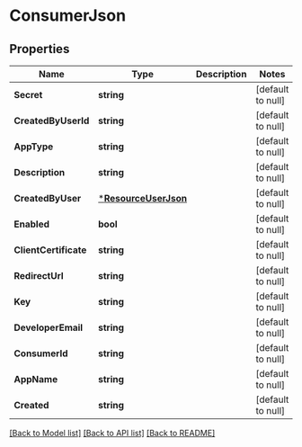 # ConsumerJson

## Properties
Name | Type | Description | Notes
------------ | ------------- | ------------- | -------------
**Secret** | **string** |  | [default to null]
**CreatedByUserId** | **string** |  | [default to null]
**AppType** | **string** |  | [default to null]
**Description** | **string** |  | [default to null]
**CreatedByUser** | [***ResourceUserJson**](ResourceUserJSON.md) |  | [default to null]
**Enabled** | **bool** |  | [default to null]
**ClientCertificate** | **string** |  | [default to null]
**RedirectUrl** | **string** |  | [default to null]
**Key** | **string** |  | [default to null]
**DeveloperEmail** | **string** |  | [default to null]
**ConsumerId** | **string** |  | [default to null]
**AppName** | **string** |  | [default to null]
**Created** | **string** |  | [default to null]

[[Back to Model list]](../README.md#documentation-for-models) [[Back to API list]](../README.md#documentation-for-api-endpoints) [[Back to README]](../README.md)


